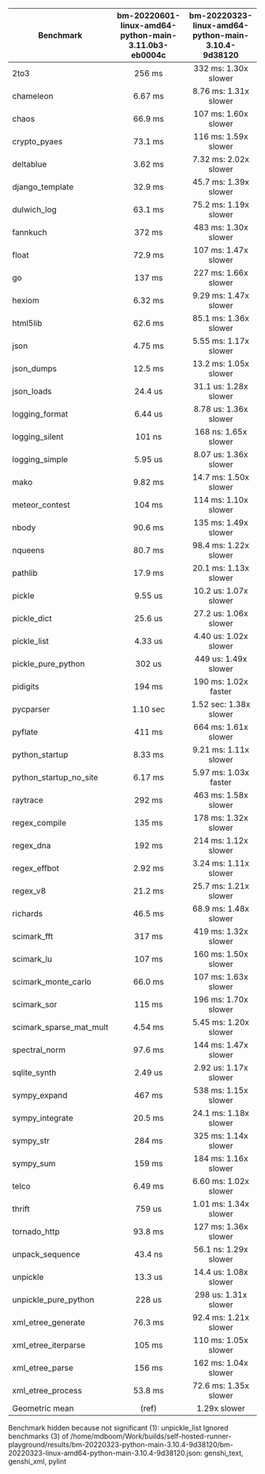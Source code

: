 | Benchmark               | bm-20220601-linux-amd64-python-main-3.11.0b3-eb0004c | bm-20220323-linux-amd64-python-main-3.10.4-9d38120 |
|-------------------------|:----------------------------------------------------:|:--------------------------------------------------:|
| 2to3                    | 256 ms                                               | 332 ms: 1.30x slower                               |
| chameleon               | 6.67 ms                                              | 8.76 ms: 1.31x slower                              |
| chaos                   | 66.9 ms                                              | 107 ms: 1.60x slower                               |
| crypto_pyaes            | 73.1 ms                                              | 116 ms: 1.59x slower                               |
| deltablue               | 3.62 ms                                              | 7.32 ms: 2.02x slower                              |
| django_template         | 32.9 ms                                              | 45.7 ms: 1.39x slower                              |
| dulwich_log             | 63.1 ms                                              | 75.2 ms: 1.19x slower                              |
| fannkuch                | 372 ms                                               | 483 ms: 1.30x slower                               |
| float                   | 72.9 ms                                              | 107 ms: 1.47x slower                               |
| go                      | 137 ms                                               | 227 ms: 1.66x slower                               |
| hexiom                  | 6.32 ms                                              | 9.29 ms: 1.47x slower                              |
| html5lib                | 62.6 ms                                              | 85.1 ms: 1.36x slower                              |
| json                    | 4.75 ms                                              | 5.55 ms: 1.17x slower                              |
| json_dumps              | 12.5 ms                                              | 13.2 ms: 1.05x slower                              |
| json_loads              | 24.4 us                                              | 31.1 us: 1.28x slower                              |
| logging_format          | 6.44 us                                              | 8.78 us: 1.36x slower                              |
| logging_silent          | 101 ns                                               | 168 ns: 1.65x slower                               |
| logging_simple          | 5.95 us                                              | 8.07 us: 1.36x slower                              |
| mako                    | 9.82 ms                                              | 14.7 ms: 1.50x slower                              |
| meteor_contest          | 104 ms                                               | 114 ms: 1.10x slower                               |
| nbody                   | 90.6 ms                                              | 135 ms: 1.49x slower                               |
| nqueens                 | 80.7 ms                                              | 98.4 ms: 1.22x slower                              |
| pathlib                 | 17.9 ms                                              | 20.1 ms: 1.13x slower                              |
| pickle                  | 9.55 us                                              | 10.2 us: 1.07x slower                              |
| pickle_dict             | 25.6 us                                              | 27.2 us: 1.06x slower                              |
| pickle_list             | 4.33 us                                              | 4.40 us: 1.02x slower                              |
| pickle_pure_python      | 302 us                                               | 449 us: 1.49x slower                               |
| pidigits                | 194 ms                                               | 190 ms: 1.02x faster                               |
| pycparser               | 1.10 sec                                             | 1.52 sec: 1.38x slower                             |
| pyflate                 | 411 ms                                               | 664 ms: 1.61x slower                               |
| python_startup          | 8.33 ms                                              | 9.21 ms: 1.11x slower                              |
| python_startup_no_site  | 6.17 ms                                              | 5.97 ms: 1.03x faster                              |
| raytrace                | 292 ms                                               | 463 ms: 1.58x slower                               |
| regex_compile           | 135 ms                                               | 178 ms: 1.32x slower                               |
| regex_dna               | 192 ms                                               | 214 ms: 1.12x slower                               |
| regex_effbot            | 2.92 ms                                              | 3.24 ms: 1.11x slower                              |
| regex_v8                | 21.2 ms                                              | 25.7 ms: 1.21x slower                              |
| richards                | 46.5 ms                                              | 68.9 ms: 1.48x slower                              |
| scimark_fft             | 317 ms                                               | 419 ms: 1.32x slower                               |
| scimark_lu              | 107 ms                                               | 160 ms: 1.50x slower                               |
| scimark_monte_carlo     | 66.0 ms                                              | 107 ms: 1.63x slower                               |
| scimark_sor             | 115 ms                                               | 196 ms: 1.70x slower                               |
| scimark_sparse_mat_mult | 4.54 ms                                              | 5.45 ms: 1.20x slower                              |
| spectral_norm           | 97.6 ms                                              | 144 ms: 1.47x slower                               |
| sqlite_synth            | 2.49 us                                              | 2.92 us: 1.17x slower                              |
| sympy_expand            | 467 ms                                               | 538 ms: 1.15x slower                               |
| sympy_integrate         | 20.5 ms                                              | 24.1 ms: 1.18x slower                              |
| sympy_str               | 284 ms                                               | 325 ms: 1.14x slower                               |
| sympy_sum               | 159 ms                                               | 184 ms: 1.16x slower                               |
| telco                   | 6.49 ms                                              | 6.60 ms: 1.02x slower                              |
| thrift                  | 759 us                                               | 1.01 ms: 1.34x slower                              |
| tornado_http            | 93.8 ms                                              | 127 ms: 1.36x slower                               |
| unpack_sequence         | 43.4 ns                                              | 56.1 ns: 1.29x slower                              |
| unpickle                | 13.3 us                                              | 14.4 us: 1.08x slower                              |
| unpickle_pure_python    | 228 us                                               | 298 us: 1.31x slower                               |
| xml_etree_generate      | 76.3 ms                                              | 92.4 ms: 1.21x slower                              |
| xml_etree_iterparse     | 105 ms                                               | 110 ms: 1.05x slower                               |
| xml_etree_parse         | 156 ms                                               | 162 ms: 1.04x slower                               |
| xml_etree_process       | 53.8 ms                                              | 72.6 ms: 1.35x slower                              |
| Geometric mean          | (ref)                                                | 1.29x slower                                       |

Benchmark hidden because not significant (1): unpickle_list
Ignored benchmarks (3) of /home/mdboom/Work/builds/self-hosted-runner-playground/results/bm-20220323-python-main-3.10.4-9d38120/bm-20220323-linux-amd64-python-main-3.10.4-9d38120.json: genshi_text, genshi_xml, pylint

